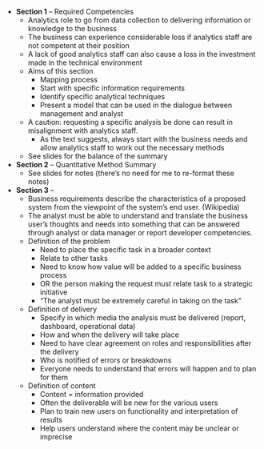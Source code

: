 -   **Section 1** – Required Competencies
    -   Analytics role to go from data collection to delivering
        information or knowledge to the business
    -   The business can experience considerable loss if analytics staff
        are not competent at their position
    -   A lack of good analytics staff can also cause a loss in the
        investment made in the technical environment
    -   Aims of this section
        -   Mapping process
        -   Start with specific information requirements
        -   Identify specific analytical techniques
        -   Present a model that can be used in the dialogue between
            management and analyst
    -   A caution: requesting a specific analysis be done can result in
        misalignment with analytics staff.
        -   As the text suggests, always start with the business needs
            and allow analytics staff to work out the necessary methods
    -   See slides for the balance of the summary
-   **Section 2** – Quantitative Method Summary
    -   See slides for notes (there’s no need for me to re-format these
        notes)
-   **Section 3** –
    -   Business requirements describe the characteristics of a proposed
        system from the viewpoint of the system’s end user. (Wikipedia)
    -   The analyst must be able to understand and translate the
        business user’s thoughts and needs into something that can be
        answered through analyst or data manager or report developer
        competencies.
    -   Definition of the problem
        -   Need to place the specific task in a broader context
        -   Relate to other tasks
        -   Need to know how value will be added to a specific business
            process
        -   OR the person making the request must relate task to a
            strategic initiative
        -   “The analyst must be extremely careful in taking on the
            task”
    -   Definition of delivery
        -   Specify in which media the analysis must be delivered
            (report, dashboard, operational data)
        -   How and when the delivery will take place
        -   Need to have clear agreement on roles and responsibilities
            after the delivery
        -   Who is notified of errors or breakdowns
        -   Everyone needs to understand that errors will happen and to
            plan for them
    -   Definition of content
        -   Content = information provided
        -   Often the deliverable will be new for the various users
        -   Plan to train new users on functionality and interpretation
            of results
        -   Help users understand where the content may be unclear or
            imprecise
